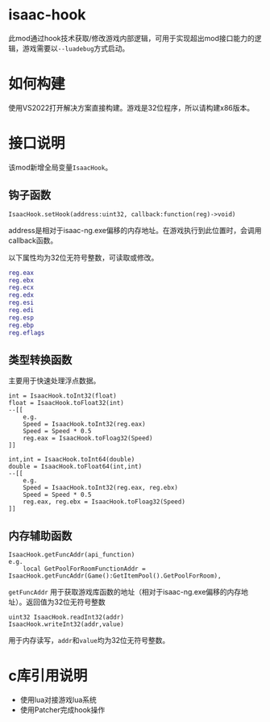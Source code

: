 # isaac-hook

此mod通过hook技术获取/修改游戏内部逻辑，可用于实现超出mod接口能力的逻辑，游戏需要以`--luadebug`方式启动。

# 如何构建

使用VS2022打开解决方案直接构建。游戏是32位程序，所以请构建x86版本。


# 接口说明

该mod新增全局变量`IsaacHook`。

## 钩子函数

```
IsaacHook.setHook(address:uint32, callback:function(reg)->void)
```
address是相对于isaac-ng.exe偏移的内存地址。在游戏执行到此位置时，会调用callback函数。

以下属性均为32位无符号整数，可读取或修改。
```lua
reg.eax
reg.ebx
reg.ecx
reg.edx
reg.esi
reg.edi
reg.esp
reg.ebp
reg.eflags
```

## 类型转换函数

主要用于快速处理浮点数据。

```
int = IsaacHook.toInt32(float)
float = IsaacHook.toFloat32(int)
--[[
	e.g.
	Speed = IsaacHook.toInt32(reg.eax)
	Speed = Speed * 0.5
	reg.eax = IsaacHook.toFloag32(Speed)
]]

int,int = IsaacHook.toInt64(double)
double = IsaacHook.toFloat64(int,int)
--[[
	e.g.
	Speed = IsaacHook.toInt32(reg.eax, reg.ebx)
	Speed = Speed * 0.5
	reg.eax, reg.ebx = IsaacHook.toFloag32(Speed)
]]
```

## 内存辅助函数

```
IsaacHook.getFuncAddr(api_function)
e.g.
	local GetPoolForRoomFunctionAddr = IsaacHook.getFuncAddr(Game():GetItemPool().GetPoolForRoom), 
```

`getFuncAddr` 用于获取游戏库函数的地址（相对于isaac-ng.exe偏移的内存地址）。返回值为32位无符号整数

```
uint32 IsaacHook.readInt32(addr)
IsaacHook.writeInt32(addr,value)
```

用于内存读写，`addr`和`value`均为32位无符号整数。

# c库引用说明

- 使用lua对接游戏lua系统
- 使用Patcher完成hook操作